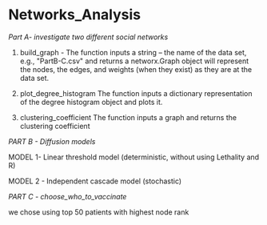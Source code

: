 # Networks_Analysis

*Part A-  investigate two different social networks*
1. build_graph - 
The function inputs a string – the name of the data set, e.g., "PartB-C.csv" and returns a
networx.Graph object will represent the nodes, the edges, and weights (when they exist) as
they are at the data set.

2. plot_degree_histogram
The function inputs a dictionary representation of the degree histogram object and plots it.

3.  clustering_coefficient
The function inputs a graph and returns the clustering coefficient

*PART B - Diffusion models*

MODEL 1- Linear threshold model (deterministic, without using Lethality and R)

MODEL 2 - Independent cascade model (stochastic)

*PART C - choose_who_to_vaccinate*

we chose using top 50 patients with highest node rank
